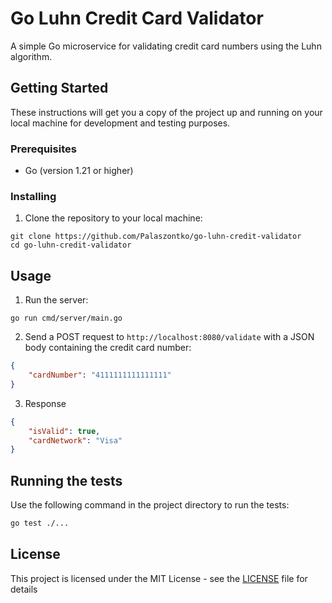# Go Luhn Credit Card Validator

A simple Go microservice for validating credit card numbers using the Luhn algorithm.

## Getting Started

These instructions will get you a copy of the project up and running on your local machine for development and testing purposes.

### Prerequisites

- Go (version 1.21 or higher)

### Installing

1. Clone the repository to your local machine:
``` 
git clone https://github.com/Palaszontko/go-luhn-credit-validator
cd go-luhn-credit-validator
```

## Usage

1. Run the server:
```
go run cmd/server/main.go
```

2. Send a POST request to `http://localhost:8080/validate` with a JSON body containing the credit card number:

```json
{
    "cardNumber": "4111111111111111"
}
```

3. Response 
```json
{
    "isValid": true,
    "cardNetwork": "Visa"
}
```

## Running the tests

Use the following command in the project directory to run the tests:

``` bash 
go test ./...
```


## License

This project is licensed under the MIT License - see the [LICENSE](LICENSE) file for details

